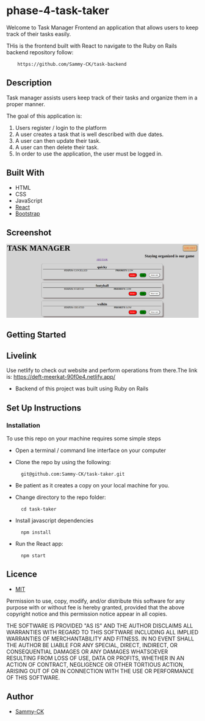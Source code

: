 # phase-4-task-taker
Welcome to Task Manager Frontend an application that allows users to keep track of their tasks easily.

THis is the frontend built with React to navigate to the Ruby on Rails backend repository follow:

        https://github.com/Sammy-CK/task-backend                


## Description
Task manager assists users keep track of their tasks and organize them in a proper manner.


The goal of this application is:
1. Users register / login to the platform
2. A user creates a task that is well described with due dates.
3. A user can then update their task.
4. A user can then delete their task.
5. In order to use the application, the user must be logged in.


## Built With
- HTML
- CSS
- JavaScript
- [React](https://reactjs.org/)
- [Bootstrap](https://getbootstrap.com/)


## Screenshot
<img src="./public/Screenshot from 2023-03-06 08-18-36.png" alt="screenshot" />


## Getting Started

## Livelink
Use netlify  to check out website and perform operations from there.The link is:
        https://deft-meerkat-90f0e4.netlify.app/

- Backend of this project was built using Ruby on Rails
            


## Set Up Instructions

### Installation
To use this repo on your machine requires some simple steps

- Open a terminal / command line interface on your computer
- Clone the repo by using the following:

        git@github.com:Sammy-CK/task-taker.git


- Be patient as it creates a copy on your local machine for you.

- Change directory to the repo folder:

        cd task-taker    

- Install javascript dependencies

        npm install

- Run the React app:
        
        npm start

## Licence
- [MIT](https://choosealicense.com/licenses/mit/)


Permission to use, copy, modify, and/or distribute this software for any purpose with or without fee is hereby granted, provided that the above copyright notice and this permission notice appear in all copies.

THE SOFTWARE IS PROVIDED "AS IS" AND THE AUTHOR DISCLAIMS ALL WARRANTIES WITH REGARD TO THIS SOFTWARE INCLUDING ALL IMPLIED WARRANTIES OF MERCHANTABILITY AND FITNESS. IN NO EVENT SHALL THE AUTHOR BE LIABLE FOR ANY SPECIAL, DIRECT, INDIRECT, OR CONSEQUENTIAL DAMAGES OR ANY DAMAGES WHATSOEVER RESULTING FROM LOSS OF USE, DATA OR PROFITS, WHETHER IN AN ACTION OF CONTRACT, NEGLIGENCE OR OTHER TORTIOUS ACTION, ARISING OUT OF OR IN CONNECTION WITH THE USE OR PERFORMANCE OF THIS SOFTWARE.

## Author
- [Sammy-CK](https://github.com/Sammy-CK)
